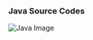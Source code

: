 ### Java Source Codes

![Java Image](https://cdn-images-1.medium.com/max/1600/1*7Kqu2b7kSmpj45g4X1_DKA.jpeg)